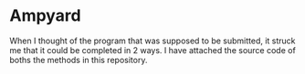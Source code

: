 # Ampyard

When I thought of the program that was supposed to be submitted, it struck me that it could be completed in 2 ways. I have attached the source code of boths the methods in this repository.
